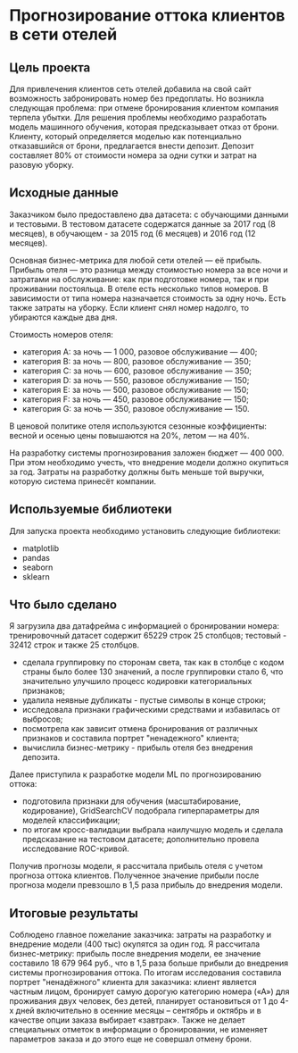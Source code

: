 # Прогнозирование оттока клиентов в сети отелей

## Цель проекта
Для привлечения клиентов сеть отелей добавила на свой сайт возможность забронировать номер без предоплаты. Но возникла следующая проблема: при отмене бронирования клиентом компания терпела убытки. Для решения проблемы необходимо разработать модель машинного обучения, которая предсказывает отказ от брони. Клиенту, который определяется моделью как потенциально отказавшийся от брони, предлагается внести депозит. Депозит составляет 80% от стоимости номера за одни сутки и затрат на разовую уборку.

## Исходные данные
Заказчиком было предоставлено два датасета: с обучающими данными и тестовыми. В тестовом датасете содержатся данные за 2017 год (8 месяцев), в обучающем - за 2015 год (6 месяцев) и 2016 год (12 месяцев).

Основная бизнес-метрика для любой сети отелей — её прибыль. Прибыль отеля — это разница между стоимостью номера за все ночи и затратами на обслуживание: как при подготовке номера, так и при проживании постояльца. В отеле есть несколько типов номеров. В зависимости от типа номера назначается стоимость за одну ночь. Есть также затраты на уборку. Если клиент снял номер надолго, то убираются каждые два дня.

Стоимость номеров отеля:
- категория A: за ночь — 1 000, разовое обслуживание — 400;
- категория B: за ночь — 800, разовое обслуживание — 350;
- категория C: за ночь — 600, разовое обслуживание — 350;
- категория D: за ночь — 550, разовое обслуживание — 150;
- категория E: за ночь — 500, разовое обслуживание — 150;
- категория F: за ночь — 450, разовое обслуживание — 150;
- категория G: за ночь — 350, разовое обслуживание — 150.

В ценовой политике отеля используются сезонные коэффициенты: весной и осенью цены повышаются на 20%, летом — на 40%.

На разработку системы прогнозирования заложен бюджет — 400 000. При этом необходимо учесть, что внедрение модели должно окупиться за год. Затраты на разработку должны быть меньше той выручки, которую система принесёт компании.

## Используемые библиотеки
Для запуска проекта необходимо установить следующие библиотеки:
- matplotlib
- pandas
- seaborn
- sklearn
 
## Что было сделано
Я загрузила два датафрейма с информацией о бронировании номера: тренировочный датасет содержит 65229 строк 25 столбцов; тестовый - 32412 строк и также 25 столбцов.
- сделала группировку по сторонам света, так как в столбце с кодом страны было более 130 значений, а после группировки стало 6, что значительно улучшило процесс кодировки категориальных признаков;
- удалила неявные дубликаты - пустые символы в конце строки;
- исследовала признаки графическими средствами и избавилась от выбросов;
- посмотрела как зависит отмена бронирования от различных признаков и составила портрет "ненадежного" клиента;
- вычислила бизнес-метрику - прибыль отеля без внедрения депозита.

Далее приступила к разработке модели ML по прогнозированию оттока:
- подготовила признаки для обучения (масштабирование, кодирование), GridSearchCV подобрала гиперпараметры для моделей классификации;
- по итогам кросс-валидации выбрала наилучшую модель и сделала предсказание на тестовом датасете; дополнительно провела исследование ROC-кривой.

Получив прогнозы модели, я рассчитала прибыль отеля с учетом прогноза оттока клиентов. 
Полученное значение прибыли после прогноза модели превзошло в 1,5 раза прибыль до внедрения модели. 

## Итоговые результаты
Соблюдено главное пожелание заказчика: затраты на разработку и внедрение модели (400 тыс) окупятся за один год.
Я рассчитала бизнес-метрику: прибыль после внедрения модели, ее значение составило 18 679 964 руб., что в 1,5 раза больше прибыли до внедрения системы прогнозирования оттока.
По итогам исследования составила портрет "ненадёжного" клиента для заказчика: клиент является частным лицом, бронирует самую дорогую категорию номера («А») для проживания двух человек, без детей, планирует остановиться от 1 до 4-х дней включительно в осенние месяцы – сентябрь и октябрь и в качестве опции заказа выбирает «завтрак». Также не делает специальных отметок в информации о бронировании, не изменяет параметров заказа и до этого еще не совершал отмену брони.